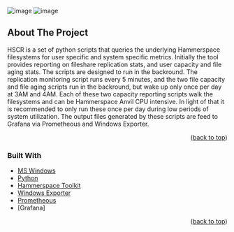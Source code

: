 
![image](https://github.com/kircktd/HSCR/assets/105011940/3a2c8513-68ae-42b8-a2ec-6f7e67fc576c)
![image](https://github.com/kircktd/HSCR/assets/105011940/d5384010-1323-4d09-9b5d-608f182087dd)


<!-- ABOUT THE PROJECT -->
## About The Project
HSCR is a set of python scripts that queries the underlying Hammerspace filesystems for user specific and system specific metrics. Initially the tool provides reporting on fileshare replication stats, and user capacity and file aging stats. The scripts are designed to run in the backround. The replication monitoring script runs every 5 minutes, and the two file capacity and file aging scripts run in the backround, but wake up only once per day at 3AM and 4AM. Each of these two capacity reporting scripts walk the filesystems and can be Hammerspace Anvil CPU intensive. In light of that it is recommended to only run these once per day during low periods of system utilization. The output files generated by these scripts are feed to Grafana via Prometheous and Windows Exporter.
<p align="right">(<a href="#top">back to top</a>)</p>

### Built With

* [MS Windows](https://msofficestore.us/?s=windows+11&post_type=product&gad=1&gclid=Cj0KCQjwpPKiBhDvARIsACn-gzD9jcRUlo_C6EHYsHoxFfCgr7VP9E9CKwX3YOFk28z-R3exmq3yXQUaAmgVEALw_wcB)
* [Python](https://python.org/)
* [Hammerspace Toolkit](https://github.com/hammer-space/hstk)
* [Windows Exporter](https://github.com/prometheus-community/windows_exporter)
* [Prometheous](https://prometheus.io/download/)
* [Grafana]
<p align="right">(<a href="#top">back to top</a>)</p>
